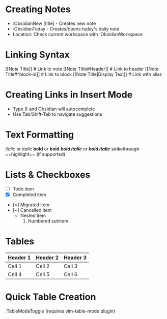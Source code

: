 # Creating Notes
- :ObsidianNew [title] - Creates new note
- :ObsidianToday - Creates/opens today's daily note
- Location: Check current workspace with :ObsidianWorkspace

# Linking Syntax
[[Note Title]]                    # Link to note
[[Note Title#Header]]            # Link to header
[[Note Title#^block-id]]         # Link to block
[[Note Title|Display Text]]      # Link with alias

# Creating Links in Insert Mode
- Type [[ and Obsidian will autocomplete
- Use Tab/Shift-Tab to navigate suggestions

# Text Formatting
*italic* or _italic_
**bold** or __bold__
***bold italic*** or ___bold italic___
~~strikethrough~~
==highlight== (if supported)

# Lists & Checkboxes
- [ ] Todo item
- [x] Completed item
- [>] Migrated item
- [~] Cancelled item
  - Nested item
    1. Numbered subitem

# Tables
| Header 1 | Header 2 | Header 3 |
|----------|----------|----------|
| Cell 1   | Cell 2   | Cell 3   |
| Cell 4   | Cell 5   | Cell 6   |

# Quick Table Creation
:TableModeToggle (requires vim-table-mode plugin)
